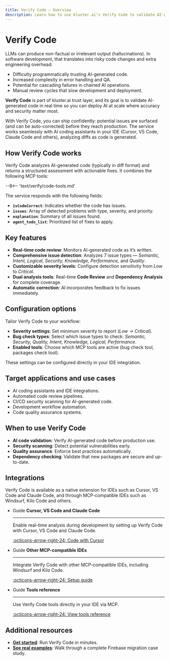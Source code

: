 ```yaml
---
title: Verify Code — Overview
description: Learn how to use kluster.ai’s Verify Code to validate AI-generated code in real time—detecting bugs, security issues, and quality problems so you can ship safely.
---
```


# Verify Code

LLMs can produce non-factual or irrelevant output (hallucinations). In software development, that translates into risky code changes and extra engineering overhead:

- Difficulty programmatically trusting AI-generated code.
- Increased complexity in error handling and QA.
- Potential for cascading failures in chained AI operations.
- Manual review cycles that slow development and deployment.

**Verify Code** is part of kluster.ai trust layer, and its goal is to validate AI-generated code in real time so you can deploy AI at scale where accuracy and security matter most.

With Verify Code, you can ship confidently: potential issues are surfaced (and can be auto-corrected) before they reach production. The service works seamlessly with AI coding assistants in your IDE (Cursor, VS Code, Claude Code and others), analyzing diffs as code is generated.

## How Verify Code works

Verify Code analyzes AI-generated code (typically in diff format) and returns a structured assessment with actionable fixes. It combines the following MCP tools:

--8<-- 'text/verify/code-tools.md'

The service responds with the following fields:

- **`isCodeCorrect`**: Indicates whether the code has issues.
- **`issues`**: Array of detected problems with type, severity, and priority.
- **`explanation`**: Summary of all issues found.
- **`agent_todo_list`**: Prioritized list of fixes to apply.

## Key features

- **Real-time code review**: Monitors AI-generated code as it’s written.
- **Comprehensive issue detection**: Analyzes 7 issue types — *Semantic, Intent, Logical, Security, Knowledge, Performance,* and *Quality*.
- **Customizable severity levels**: Configure detection sensitivity from *Low* to *Critical*.
- **Dual analysis tools**: Real-time **Code Review** and **Dependency Analysis** for complete coverage.
- **Automatic correction**: AI incorporates feedback to fix issues immediately.

## Configuration options

Tailor Verify Code to your workflow:

- **Severity settings**: Set minimum severity to report (*Low → Critical*).
- **Bug check types**: Select which issue types to check: *Semantic, Security, Quality, Intent, Knowledge, Logical, Performance*.
- **Enabled tools**: Choose which MCP tools are active (bug check tool, packages check tool).

These settings can be configured directly in your IDE integration.

## Target applications and use cases

- AI coding assistants and IDE integrations.
- Automated code review pipelines.
- CI/CD security scanning for AI-generated code.
- Development workflow automation.
- Code quality assurance systems.

## When to use Verify Code

- **AI code validation**: Verify AI-generated code before production use.
- **Security scanning**: Detect potential vulnerabilities early.
- **Quality assurance**: Enforce best practices automatically.
- **Dependency checking**: Validate that new packages are secure and up-to-date.

## Integrations

Verify Code is available as a native extension for IDEs such as Cursor, VS Code and Claude Code, and through MCP-compatible IDEs such as Windsurf, Kilo Code and others.

<div class="grid cards" markdown>

-   <span class="badge guide">Guide</span> __Cursor, VS Code and Claude Code__

    ---

    Enable real-time analysis during development by setting up Verify Code with Cursor, VS Code and Claude Code.

    [:octicons-arrow-right-24: Code with Cursor](/verify/integrations/ide#setup-instructions)

-   <span class="badge guide">Guide</span> __Other MCP-compatible IDEs__

    ---

    Integrate Verify Code with other MCP-compatible IDEs, including Windsurf and Kilo Code.

    [:octicons-arrow-right-24: Setup guide](/verify/integrations/mcp#setup-by-ide)

-   <span class="badge guide">Guide</span> __Tools reference__

    ---

    Use Verify Code tools directly in your IDE via MCP.

    [:octicons-arrow-right-24: View tools reference](/verify/tools/)


</div>

## Additional resources

- **[Get started](/verify/quickstart/)**: Run Verify Code in minutes.
- **[See real examples](/verify/examples/cursor-firebase-nextjs/)**: Walk through a complete Firebase migration case study.
